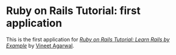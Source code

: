 # Ruby on Rails Tutorial: first application

This is the first application for
[*Ruby on Rails Tutorial: Learn Rails by Example*](http://railstutorial.org/)
by [Vineet Agarwal](http://michaelhartl.com/).